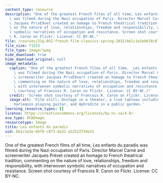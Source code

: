 ```yaml
---
content_type: resource
description: "One of the greatest French films of all time, Les enfants du paradis\
  \ was filmed during the Nazi occupation of Paris. Director Marcel Carn\xE9 and screenwriter\
  \ Jacques Pr\xE9vet created an homage to French theatrical tradition, commenting\
  \ on the nature of love, relationships, freedom and responsibility, with interwoven\
  \ symbolic narratives of occupation and resistance. Screen shot courtesy of Francois\
  \ R. Caron on Flickr. License: CC BY-NC."
file: /courses/21g-052-french-film-classics-spring-2015/b61c1e2eb6f8c873da32a22522734e21_21g-052s15.jpg
file_size: 71553
file_type: image/jpeg
hide_download: true
hide_download_original: null
image_metadata:
  caption: "One of the greatest French films of all time, _Les enfants du paradis_\
    \ was filmed during the Nazi occupation of Paris. Director Marcel Carn\xE9 and\
    \ screenwriter Jacques Pr\xE9vert created an homage to French theatrical tradition,\
    \ commenting on the nature of love, relationships, freedom and responsibility,\
    \ with interwoven symbolic narratives of occupation and resistance. (Screen shot\
    \ courtesy of Francois R. Caron on Flickr. License: CC BY-NC.)"
  credit: 'Screen shot courtesy of Francois R. Caron on Flickr. License: CC BY-NC.'
  image-alt: 'Film still: Onstage in a theater, a live tableau including a mime, a
    harlequin playing guitar, and Aphrodite in a public garden.'
learning_resource_types: []
license: https://creativecommons.org/licenses/by-nc-sa/4.0/
ocw_type: OCWImage
resourcetype: Image
title: Les enfants du paradis
uid: b61c1e2e-b6f8-c873-da32-a22522734e21
---
```

One of the greatest French films of all time, Les enfants du paradis was filmed during the Nazi occupation of Paris. Director Marcel Carné and screenwriter Jacques Prévet created an homage to French theatrical tradition, commenting on the nature of love, relationships, freedom and responsibility, with interwoven symbolic narratives of occupation and resistance. Screen shot courtesy of Francois R. Caron on Flickr. License: CC BY-NC.